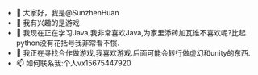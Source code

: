 - 👋 大家好，我是@SunzhenHuan
- 👀 我有兴趣的是游戏
- 🌱 我现在正在学习Java,我非常喜欢Java,为家里添砖加瓦谁不喜欢呢?比起python没有花括号我非常看不惯.
- 💞️ 我正在寻找合作做游戏,我喜欢游戏.后面可能会转行做虚幻和unity的东西.
- 📫 如何联系我:个人vx15675447920
<!---
SunZhenHuan/SunZhenHuan is a ✨ special ✨ repository because its `README.md` (this file) appears on your GitHub profile.
You can click the Preview link to take a look at your changes.
--->
